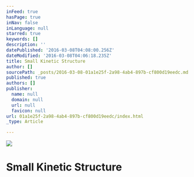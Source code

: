 ```yaml
---
inFeed: true
hasPage: true
inNav: false
inLanguage: null
starred: true
keywords: []
description: ''
datePublished: '2016-03-08T04:08:00.256Z'
dateModified: '2016-03-08T04:06:18.235Z'
title: Small Kinetic Structure
author: []
sourcePath: _posts/2016-03-08-01a1e25f-2a98-4ab4-897b-cf800d19eedc.md
published: true
authors: []
publisher:
  name: null
  domain: null
  url: null
  favicon: null
url: 01a1e25f-2a98-4ab4-897b-cf800d19eedc/index.html
_type: Article

---
```

![](https://s3-us-west-2.amazonaws.com/the-grid-img/p/42e17f2b8267723e4f84721e1f2596d149705eb9.png)

# Small Kinetic Structure